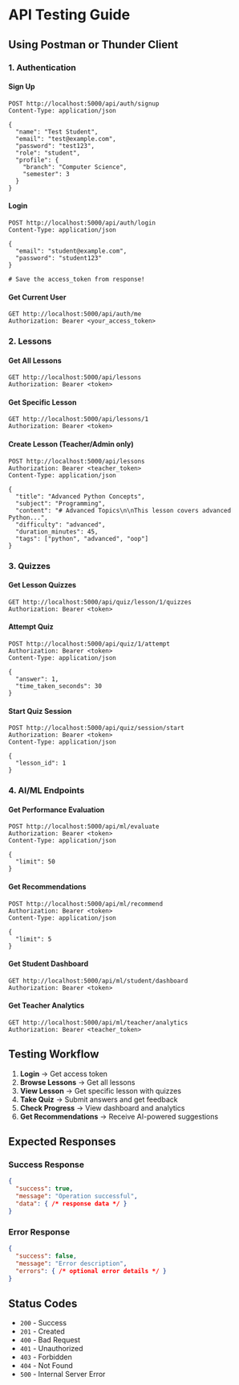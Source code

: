 # API Testing Guide

## Using Postman or Thunder Client

### 1. Authentication

#### Sign Up
```
POST http://localhost:5000/api/auth/signup
Content-Type: application/json

{
  "name": "Test Student",
  "email": "test@example.com",
  "password": "test123",
  "role": "student",
  "profile": {
    "branch": "Computer Science",
    "semester": 3
  }
}
```

#### Login
```
POST http://localhost:5000/api/auth/login
Content-Type: application/json

{
  "email": "student@example.com",
  "password": "student123"
}

# Save the access_token from response!
```

#### Get Current User
```
GET http://localhost:5000/api/auth/me
Authorization: Bearer <your_access_token>
```

### 2. Lessons

#### Get All Lessons
```
GET http://localhost:5000/api/lessons
Authorization: Bearer <token>
```

#### Get Specific Lesson
```
GET http://localhost:5000/api/lessons/1
Authorization: Bearer <token>
```

#### Create Lesson (Teacher/Admin only)
```
POST http://localhost:5000/api/lessons
Authorization: Bearer <teacher_token>
Content-Type: application/json

{
  "title": "Advanced Python Concepts",
  "subject": "Programming",
  "content": "# Advanced Topics\n\nThis lesson covers advanced Python...",
  "difficulty": "advanced",
  "duration_minutes": 45,
  "tags": ["python", "advanced", "oop"]
}
```

### 3. Quizzes

#### Get Lesson Quizzes
```
GET http://localhost:5000/api/quiz/lesson/1/quizzes
Authorization: Bearer <token>
```

#### Attempt Quiz
```
POST http://localhost:5000/api/quiz/1/attempt
Authorization: Bearer <token>
Content-Type: application/json

{
  "answer": 1,
  "time_taken_seconds": 30
}
```

#### Start Quiz Session
```
POST http://localhost:5000/api/quiz/session/start
Authorization: Bearer <token>
Content-Type: application/json

{
  "lesson_id": 1
}
```

### 4. AI/ML Endpoints

#### Get Performance Evaluation
```
POST http://localhost:5000/api/ml/evaluate
Authorization: Bearer <token>
Content-Type: application/json

{
  "limit": 50
}
```

#### Get Recommendations
```
POST http://localhost:5000/api/ml/recommend
Authorization: Bearer <token>
Content-Type: application/json

{
  "limit": 5
}
```

#### Get Student Dashboard
```
GET http://localhost:5000/api/ml/student/dashboard
Authorization: Bearer <token>
```

#### Get Teacher Analytics
```
GET http://localhost:5000/api/ml/teacher/analytics
Authorization: Bearer <teacher_token>
```

## Testing Workflow

1. **Login** → Get access token
2. **Browse Lessons** → Get all lessons
3. **View Lesson** → Get specific lesson with quizzes
4. **Take Quiz** → Submit answers and get feedback
5. **Check Progress** → View dashboard and analytics
6. **Get Recommendations** → Receive AI-powered suggestions

## Expected Responses

### Success Response
```json
{
  "success": true,
  "message": "Operation successful",
  "data": { /* response data */ }
}
```

### Error Response
```json
{
  "success": false,
  "message": "Error description",
  "errors": { /* optional error details */ }
}
```

## Status Codes

- `200` - Success
- `201` - Created
- `400` - Bad Request
- `401` - Unauthorized
- `403` - Forbidden
- `404` - Not Found
- `500` - Internal Server Error
